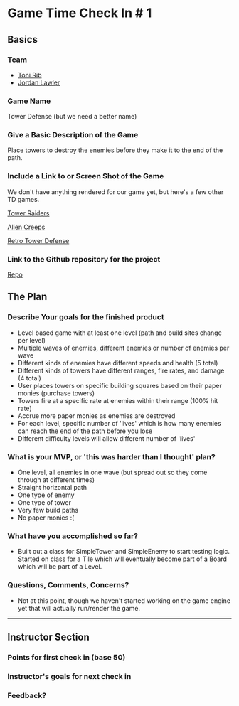 # Game Time Check In # 1

## Basics

### Team
- [Toni Rib](https://github.com/ToniRib)
- [Jordan Lawler](https://github.com/jlawlzz)

### Game Name

Tower Defense (but we need a better name)

### Give a Basic Description of the Game

Place towers to destroy the enemies before they make it to the end of the path.

### Include a Link to or Screen Shot of the Game

We don't have anything rendered for our game yet, but here's a few other TD games.

[Tower Raiders](https://i.ytimg.com/vi/m9w3XmcUUrQ/maxresdefault.jpg)

[Alien Creeps](http://resource.appgamer.com/library/2015/142854074319_pharaoh2b.jpg)

[Retro Tower Defense](http://pygame.org/shots/1688.png)

### Link to the Github repository for the project

[Repo](https://github.com/ToniRib/game_time)

## The Plan

### Describe Your goals for the finished product

- Level based game with at least one level (path and build sites change per level)
- Multiple waves of enemies, different enemies or number of enemies per wave
- Different kinds of enemies have different speeds and health (5 total)
- Different kinds of towers have different ranges, fire rates, and damage (4 total)
- User places towers on specific building squares based on their paper monies (purchase towers)
- Towers fire at a specific rate at enemies within their range (100% hit rate)
- Accrue more paper monies as enemies are destroyed
- For each level, specific number of 'lives' which is how many enemies can reach the end of the path before you lose
- Different difficulty levels will allow different number of 'lives'

### What is your MVP, or 'this was harder than I thought' plan?

- One level, all enemies in one wave (but spread out so they come through at different times)
- Straight horizontal path
- One type of enemy
- One type of tower
- Very few build paths
- No paper monies :(

### What have you accomplished so far?

- Built out a class for SimpleTower and SimpleEnemy to start testing logic. Started on class for a Tile which will eventually become part of a Board which will be part of a Level.

### Questions, Comments, Concerns?

- Not at this point, though we haven't started working on the game engine yet that will actually run/render the game.

-----

## Instructor Section

### Points for first check in (base 50)

### Instructor's goals for next check in

### Feedback?
